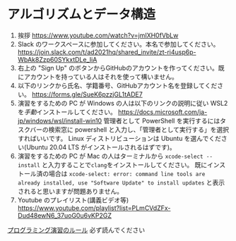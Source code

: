 # アルゴリズムとデータ構造

1. 挨拶
https://www.youtube.com/watch?v=jmIXH0fVbLw
1. Slack のワークスペースに参加してください。本名で参加してください。
https://join.slack.com/t/ad2021hq/shared_invite/zt-ri4usp6p-WbAk8Zzp60SYkxtDLe_IiA
1. 右上の "Sign Up" のボタンからGitHubのアカウントを作ってください。既にアカウントを持っている人はそれを使って構いません。
1. 以下のリンクから氏名、学籍番号、GitHubアカウント名を登録してください。
https://forms.gle/SueK6pzzjGL1tADE7
1. 演習をするための PC が Windows の人は以下のリンクの説明に従い WSL2 を*手動*インストールしてください。
https://docs.microsoft.com/ja-jp/windows/wsl/install-win10
管理者として PowerShell を実行するにはタスクバーの検索窓に powershell と入力し、「管理者として実行する」を選択すればいいです。
Linux ディストリビューションは Ubuntu を選んでください(Ubuntu 20.04 LTS がインストールされるはずです)。
1. 演習をするための PC が Mac の人はターミナルから `xcode-select --install` と入力することで`clang`をインストールしてください。
既にインストール済の場合は
```xcode-select: error: command line tools are already installed, use "Software Update" to install updates```
と表示されると思いますが問題ありません。
1. Youtube のプレイリスト(講義ビデオ等)
https://www.youtube.com/playlist?list=PLmCVdZFx-Dud48ewN6_37uoG0u6vKP2GZ

[プログラミング演習のルール](/RULES.md) 必ず読んでください
